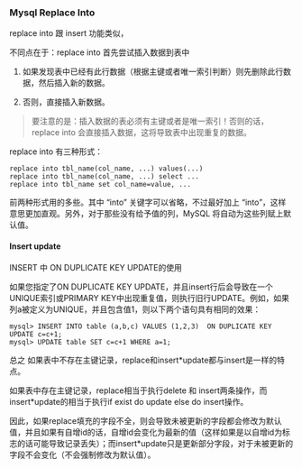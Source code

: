 ### Mysql Replace Into

replace into 跟 insert 功能类似，

不同点在于：replace into 首先尝试插入数据到表中

1. 如果发现表中已经有此行数据（根据主键或者唯一索引判断）则先删除此行数据，然后插入新的数据。

2. 否则，直接插入新数据。

> 要注意的是：插入数据的表必须有主键或者是唯一索引！否则的话，replace into 会直接插入数据，这将导致表中出现重复的数据。

replace into 有三种形式：

	replace into tbl_name(col_name, ...) values(...)
	replace into tbl_name(col_name, ...) select ...
	replace into tbl_name set col_name=value, ...

前两种形式用的多些。其中 “into” 关键字可以省略，不过最好加上 “into”，这样意思更加直观。另外，对于那些没有给予值的列，MySQL 将自动为这些列赋上默认值。

#### Insert update
INSERT 中 ON DUPLICATE KEY UPDATE的使用

如果您指定了ON DUPLICATE KEY UPDATE，并且insert行后会导致在一个UNIQUE索引或PRIMARY KEY中出现重复值，则执行旧行UPDATE。例如，如果列a被定义为UNIQUE，并且包含值1，则以下两个语句具有相同的效果：

	mysql> INSERT INTO table (a,b,c) VALUES (1,2,3)  ON DUPLICATE KEY UPDATE c=c+1;
	mysql> UPDATE table SET c=c+1 WHERE a=1;

总之
如果表中不存在主键记录，replace和insert*update都与insert是一样的特点。

如果表中存在主键记录，replace相当于执行delete 和 insert两条操作，而insert*update的相当于执行if exist do update else do insert操作。

因此，如果replace填充的字段不全，则会导致未被更新的字段都会修改为默认值，并且如果有自增id的话，自增id会变化为最新的值（这样如果是以自增id为标志的话可能导致记录丢失）；而insert*update只是更新部分字段，对于未被更新的字段不会变化（不会强制修改为默认值）。